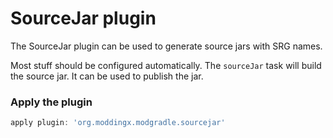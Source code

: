 # SourceJar plugin

The SourceJar plugin can be used to generate source jars with SRG names.

Most stuff should be configured automatically. The `sourceJar` task will build the source jar. It can be used to publish the jar.

### Apply the plugin

```groovy
apply plugin: 'org.moddingx.modgradle.sourcejar'
```
